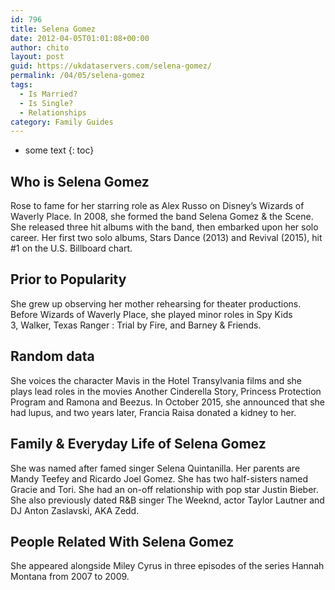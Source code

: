 ```yaml
---
id: 796
title: Selena Gomez
date: 2012-04-05T01:01:08+00:00
author: chito
layout: post
guid: https://ukdataservers.com/selena-gomez/
permalink: /04/05/selena-gomez
tags:
  - Is Married?
  - Is Single?
  - Relationships
category: Family Guides
---
```


* some text
{: toc}
          
          
## Who is  Selena Gomez
                  
                  
                  
Rose to fame for her starring role as Alex Russo on Disney&#8217;s Wizards of Waverly Place. In 2008, she formed the band Selena Gomez & the Scene. She released three hit albums with the band, then embarked upon her solo career. Her first two solo albums, Stars Dance (2013) and Revival (2015), hit #1 on the U.S. Billboard chart. 
                  
                
                
                
## Prior to Popularity 
                  
                  
                  
She grew up observing her mother rehearsing for theater productions. Before Wizards of Waverly Place, she played minor roles in Spy Kids 3, Walker, Texas Ranger : Trial by Fire, and Barney & Friends.  
                  
                
                
                
## Random data 
                  
                  
                  
She voices the character Mavis in the Hotel Transylvania films and she plays lead roles in the movies Another Cinderella Story, Princess Protection Program and Ramona and Beezus. In October 2015, she announced that she had lupus, and two years later, Francia Raisa donated a kidney to her. 
                  
                
                
                
## Family & Everyday Life of Selena Gomez
                  
                  
                  
She was named after famed singer Selena Quintanilla. Her parents are Mandy Teefey and Ricardo Joel Gomez. She has two half-sisters named Gracie and Tori. She had an on-off relationship with pop star Justin Bieber. She also previously dated R&B singer The Weeknd, actor Taylor Lautner and DJ Anton Zaslavski, AKA Zedd. 
                  
                
                
                
## People Related With  Selena Gomez
                  
                  
                  
She appeared alongside Miley Cyrus in three episodes of the series Hannah Montana from 2007 to 2009.
                  
                
              
            
          
          
          
    
    
  
